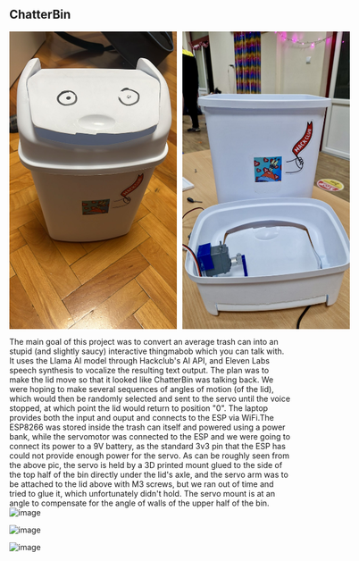 ## ChatterBin

<div style="display: flex; gap: 10px;">
  <img src="the_bin_full.jpeg" alt="The Bin Full" width="300" />
  <img src="the_bin.jpeg" alt="The Bin" width="300" />
</div>

The main goal of this project was to convert an average trash can into an stupid (and slightly saucy) interactive thingmabob which you can talk with. It uses the Llama AI model through Hackclub's AI API, and Eleven Labs speech synthesis to vocalize the resulting text output. The plan was to make the lid move so that it looked like ChatterBin was talking back. We were hoping to make several sequences of angles of motion (of the lid), which would then be randomly selected and sent to the servo until the voice stopped, at which point the lid would return to position "0". The laptop provides both the input and ouput and connects to the ESP via WiFi.The ESP8266 was stored inside the trash can itself and powered using a power bank, while the servomotor was connected to the ESP and we were going to connect its power to a 9V battery, as the standard 3v3 pin that the ESP has could not provide enough power for the servo. As can be roughly seen from the above pic, the servo is held by a 3D printed mount glued to the side of the top half of the bin directly under the lid's axle, and the servo arm was to be attached to the lid above with M3 screws, but we ran out of time and tried to glue it, which unfortunately didn't hold. The servo mount is at an angle to compensate for the angle of walls of the upper half of the bin.
![image](https://github.com/user-attachments/assets/5867610c-ddaf-415e-add8-a0a264b5ecd8)

![image](https://github.com/user-attachments/assets/ccd43d67-8a75-480a-8a18-b048c647da22)

![image](https://github.com/user-attachments/assets/7ce75ad0-d7fb-4058-9ef2-3b38156a7f5a)
